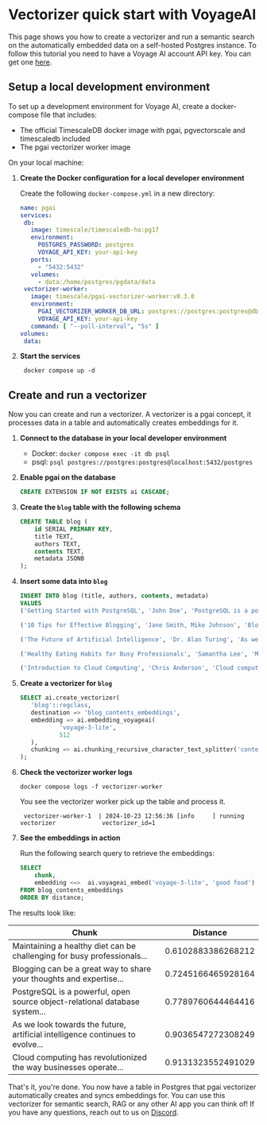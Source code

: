 # Vectorizer quick start with VoyageAI

This page shows you how to create a vectorizer and run a semantic search on the automatically embedded data on a self-hosted Postgres instance.
To follow this tutorial you need to have a Voyage AI account API key. You can get one [here](https://voyageai.com/).

## Setup a local development environment

To set up a development environment for Voyage AI, create a docker-compose file that includes:
- The official TimescaleDB docker image with pgai, pgvectorscale and timescaledb included
- The pgai vectorizer worker image

On your local machine:

1. **Create the Docker configuration for a local developer environment**

   Create the following `docker-compose.yml` in a new directory:
    ```yaml
   name: pgai
   services:
     db:
       image: timescale/timescaledb-ha:pg17
       environment:
         POSTGRES_PASSWORD: postgres
         VOYAGE_API_KEY: your-api-key
       ports:
         - "5432:5432"
       volumes:
         - data:/home/postgres/pgdata/data
     vectorizer-worker:
       image: timescale/pgai-vectorizer-worker:v0.3.0
       environment:
         PGAI_VECTORIZER_WORKER_DB_URL: postgres://postgres:postgres@db:5432/postgres
         VOYAGE_API_KEY: your-api-key
       command: [ "--poll-interval", "5s" ]
   volumes:
     data:
    ```

1. **Start the services**
   ```shell
    docker compose up -d
    ```

## Create and run a vectorizer

Now you can create and run a vectorizer. A vectorizer is a pgai concept, it processes data in a table and automatically creates embeddings for it.

1. **Connect to the database in your local developer environment**

   - Docker: `docker compose exec -it db psql`
   - psql:  `psql postgres://postgres:postgres@localhost:5432/postgres`

1. **Enable pgai on the database**

    ```sql
    CREATE EXTENSION IF NOT EXISTS ai CASCADE;
    ```

1. **Create the `blog` table with the following schema**
    ```sql
    CREATE TABLE blog (
        id SERIAL PRIMARY KEY,
        title TEXT,
        authors TEXT,
        contents TEXT,
        metadata JSONB
    );
    ```

1. **Insert some data into `blog`**
    ```sql
    INSERT INTO blog (title, authors, contents, metadata)
    VALUES
    ('Getting Started with PostgreSQL', 'John Doe', 'PostgreSQL is a powerful, open source object-relational database system...', '{"tags": ["database", "postgresql", "beginner"], "read_time": 5, "published_date": "2024-03-15"}'),

    ('10 Tips for Effective Blogging', 'Jane Smith, Mike Johnson', 'Blogging can be a great way to share your thoughts and expertise...', '{"tags": ["blogging", "writing", "tips"], "read_time": 8, "published_date": "2024-03-20"}'),

    ('The Future of Artificial Intelligence', 'Dr. Alan Turing', 'As we look towards the future, artificial intelligence continues to evolve...', '{"tags": ["AI", "technology", "future"], "read_time": 12, "published_date": "2024-04-01"}'),

    ('Healthy Eating Habits for Busy Professionals', 'Samantha Lee', 'Maintaining a healthy diet can be challenging for busy professionals...', '{"tags": ["health", "nutrition", "lifestyle"], "read_time": 6, "published_date": "2024-04-05"}'),

    ('Introduction to Cloud Computing', 'Chris Anderson', 'Cloud computing has revolutionized the way businesses operate...', '{"tags": ["cloud", "technology", "business"], "read_time": 10, "published_date": "2024-04-10"}'); 
    ```

4. **Create a vectorizer for `blog`**

    ```sql
    SELECT ai.create_vectorizer(
       'blog'::regclass,
       destination => 'blog_contents_embeddings',
       embedding => ai.embedding_voyageai(
               'voyage-3-lite',
               512
       ),
       chunking => ai.chunking_recursive_character_text_splitter('contents')
   );
    ```

1. **Check the vectorizer worker logs** 
   ```shell
   docker compose logs -f vectorizer-worker
   ```

   You see the vectorizer worker pick up the table and process it.
   ```shell
    vectorizer-worker-1  | 2024-10-23 12:56:36 [info     ] running vectorizer             vectorizer_id=1
    ```

1. **See the embeddings in action**

   Run the following search query to retrieve the embeddings:

   ```sql
   SELECT
       chunk,
       embedding <=>  ai.voyageai_embed('voyage-3-lite', 'good food') as distance
   FROM blog_contents_embeddings
   ORDER BY distance;
   ```

The results look like:

| Chunk | Distance |
|--------|-----------|
| Maintaining a healthy diet can be challenging for busy professionals... | 0.6102883386268212 |
| Blogging can be a great way to share your thoughts and expertise... | 0.7245166465928164 |
| PostgreSQL is a powerful, open source object-relational database system... | 0.7789760644464416 |
| As we look towards the future, artificial intelligence continues to evolve... | 0.9036547272308249 |
| Cloud computing has revolutionized the way businesses operate... | 0.9131323552491029 |


That's it, you're done. You now have a table in Postgres that pgai vectorizer automatically creates 
and syncs embeddings for. You can use this vectorizer for semantic search, RAG or any other AI 
app you can think of! If you have any questions, reach out to us on [Discord](https://discord.gg/KRdHVXAmkp).